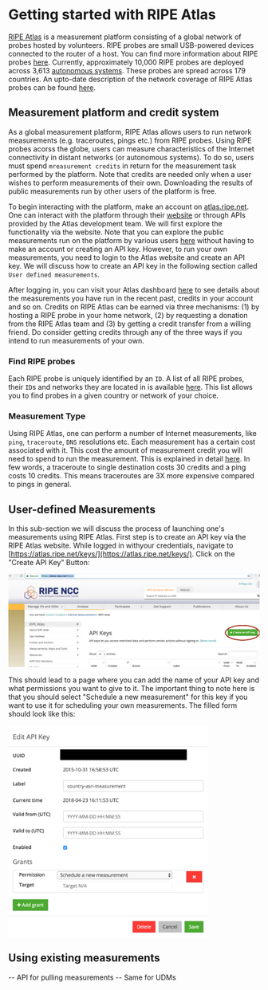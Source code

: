 # Getting started with RIPE Atlas
[RIPE Atlas](https://atlas.ripe.net/) is a measurement platform consisting of a global network of probes hosted by volunteers. RIPE probes are small USB-powered devices connected to the router of a host. You can find more information about RIPE probes [here](https://atlas.ripe.net/about/probes/). Currently, approximately 10,000 RIPE probes are deployed across 3,613 [autonomous systems](https://en.wikipedia.org/wiki/Autonomous_system_(Internet)). These probes are spread across 179 countries. An upto-date description of the network coverage of RIPE Atlas probes can be found [here](https://atlas.ripe.net/results/maps/network-coverage/).

## Measurement platform and credit system
As a global measurement platform, RIPE Atlas allows users to run network measurements (e.g. traceroutes, pings etc.) from RIPE probes. Using RIPE probes acorss the globe, users can measure characteristics of the Internet connectivity in distant networks (or autonomous systems). To do so, users must spend `mreasurement credits` in return for the measurement task performed by the platform. Note that credits are needed only when a user wishes to perform measurements of their own. Downloading the results of public measurements run by other users of the platform is free.

To begin interacting with the platform, make an account on [atlas.ripe.net](atlas.ripe.net). One can interact with the platform through their [website](https://atlas.ripe.net/) or through APIs provided by the Atlas development team. We will first explore the functionality via the website. Note that you can explore the public measurements run on the platform by various users [here](https://atlas.ripe.net/measurements/) without having to make an account or creating an API key. However, to run your own measurements, you need to login to the Atlas website and create an API key. We will discuss how to create an API key in the following section called `User defined measurements`.

After logging in, you can visit your Atlas dashboard [here](https://atlas.ripe.net/my/) to see details about the measurements you have run in the recent past, credits in your account and so on. Credits on RIPE Atlas can be earned via three mechanisms: (1) by hosting a RIPE probe in your home network, (2) by requesting a donation from the RIPE Atlas team and (3) by getting a credit transfer from a willing friend. Do consider getting credits through any of the three ways if you intend to run measurements of your own.

### Find RIPE probes
Each RIPE probe is uniquely identified by an `ID`. A list of all RIPE probes, their `ID`s and networks they are located in is available [here](https://atlas.ripe.net/probes/). This list allows you to find probes in a given country or network of your choice.

### Measurement Type
Using RIPE Atlas, one can perform a number of Internet measurements, like `ping`, `traceroute`, `DNS` resolutions etc. Each measurement has a certain cost associated with it. This cost the amount of measurement credit you will need to spend to run the measurement. This is explained in detail [here](https://atlas.ripe.net/docs/credits/). In few words, a traceroute to single destination costs 30 credits and a ping costs 10 credits. This means traceroutes are 3X more expensive compared to pings in general.

## User-defined Measurements
In this sub-section we will discuss the process of launching one's measurements using RIPE Atlas. First step is to create an API key via the RIPE Atlas website. While logged in withyour credentials, navigate to [https://atlas.ripe.net/keys/](https://atlas.ripe.net/keys/). Click on the "Create API Key" Button:

![alt text](https://github.com/racheesingh/ripe-atlas-starter/blob/master/api-create-key.png "create api key")

This should lead to a page where you can add the name of your API key and what permissions you want to give to it. The important thing to note here is that you should select "Schedule a new measurement" for this key if you want to use it for scheduling your own measurements. The filled form should look like this:

<img src="https://github.com/racheesingh/ripe-atlas-starter/blob/master/add-api-key.png" align="middle" width="400">


## Using existing measurements
-- API for pulling measurements
-- Same for UDMs
